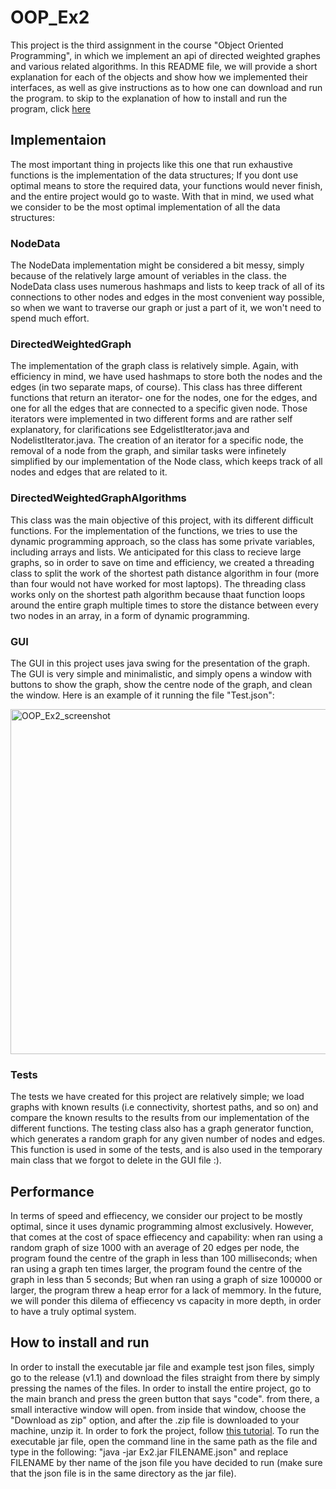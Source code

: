 # OOP_Ex2
This project is the third assignment in the course "Object Oriented Programming", in which we implement an api of directed weighted graphes and various related algorithms.
In this README file, we will provide a short explanation for each of the objects and show how we implemented their interfaces, as well as give instructions as to how one can download and run the program. to skip to the explanation of how to install and run the program, click [here](https://github.com/danielzk107/OOP_Ex2/blob/main/README.md#how-to-install-and-run)

## Implementaion

The most important thing in projects like this one that run exhaustive functions is the implementation of the data structures; If you dont use optimal means to store the required data, your functions would never finish, and the entire project would go to waste. With that in mind, we used what we consider to be the most optimal implementation of all the data structures: 

### NodeData

The NodeData implementation might be considered a bit messy, simply because of the relatively large amount of veriables in the class. the NodeData class uses numerous hashmaps and lists to keep track of all of its connections to other nodes and edges in the most convenient way possible, so when we want to traverse our graph or just a part of it, we won't need to spend much effort. 

### DirectedWeightedGraph

The implementation of the graph class is relatively simple. Again, with efficiency in mind, we have used hashmaps to store both the nodes and the edges (in two separate maps, of course). This class has three different functions that return an iterator- one for the nodes, one for the edges, and one for all the edges that are connected to a specific given node. Those iterators were implemented in two different forms and are rather self explanatory, for clarifications see EdgelistIterator.java and NodelistIterator.java. 
The creation of an iterator for a specific node, the removal of a node from the graph, and similar tasks were infinetely simplified by our implementation of the Node class, which keeps track of all nodes and edges that are related to it.

### DirectedWeightedGraphAlgorithms

This class was the main objective of this project, with its different difficult functions. For the implementation of the functions, we tries to use the dynamic programming approach, so the class has some private variables, including arrays and lists. We anticipated for this class to recieve large graphs, so in order to save on time and efficiency, we created a threading class to split the work of the shortest path distance algorithm in four (more than four would not have worked for most laptops). The threading class works only on the shortest path algorithm because thaat function loops around the entire graph multiple times to store the distance between every two nodes in an array, in a form of dynamic programming. 

### GUI

The GUI in this project uses java swing for the presentation of the graph. The GUI is very simple and minimalistic, and simply opens a window with buttons to show the graph, show the centre node of the graph, and clean the window. Here is an example of it running the file "Test.json":

<img width="552" alt="OOP_Ex2_screenshot" src="https://user-images.githubusercontent.com/92798950/146079153-33ab34c4-fba0-4e18-8adf-63fdc1a8146e.png">

### Tests

The tests we have created for this project are relatively simple; we load graphs with known results (i.e connectivity, shortest paths, and so on) and compare the known results to the results from our implementation of the different functions. The testing class also has a graph generator function, which generates a random graph for any given number of nodes and edges. This function is used in some of the tests, and is also used in the temporary main class that we forgot to delete in the GUI file :).


## Performance

In terms of speed and effiecency, we consider our project to be mostly optimal, since it uses dynamic programming almost exclusively. However, that comes at the cost of space effiecency and capability: when ran using a random graph of size 1000 with an average of 20 edges per node, the program found the centre of the graph in less than 100 milliseconds; when ran using a graph ten times larger, the program found the centre of the graph in less than 5 seconds; But when ran using a graph of size 100000 or larger, the program threw a heap error for a lack of memmory.
In the future, we will ponder this dilema of effiecency vs capacity in more depth, in order to have a truly optimal system.

## How to install and run

In order to install the executable jar file and example test json files, simply go to the release (v1.1) and download the files straight from there by simply pressing the names of the files. In order to install the entire project, go to the main branch and press the green button that says "code". from there, a small interactive window will open. from inside that window, choose the "Download as zip" option, and after the .zip file is downloaded to your machine, unzip it. In order to fork the project, follow [this tutorial](https://docs.github.com/en/get-started/quickstart/fork-a-repo). To run the executable jar file, open the command line in the same path as the file and type in the following: "java -jar Ex2.jar FILENAME.json" and replace FILENAME by ther name of the json file you have decided to run (make sure that the json file is in the same directory as the jar file).  

